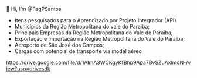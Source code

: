 👋 Hi, I’m @FagPSantos
- Itens pesquisados para o Aprendizado por Projeto Integrador (API)
- Municípios da Região Metropolitana do vale do Paraiba;
- Principais Empresas da Região Metropolitana do Vale do Paraiba;
- Exportação e Importação na Região Metropolitana do Vale do Paraiba;
- Aeroporto de São José dos Campos;
- Cargas com potencial de transporte via modal aéreo 

<!---
FagPSantos/FagPSantos is a ✨ special ✨ repository because its `README.md` (this file) appears on your GitHub profile.
You can click the Preview link to take a look at your changes.

/data/user/0/com.microsoft.office.word/app_ThirdPartyFiles/com.whatsapp.provider.media/73e646582deae1f922569b8dd7c2b48/RELATÓRIO FINALIZADO SPRINT 1 - ESPHERA LOGITECH.pdf
--->
https://drive.google.com/file/d/1AImA3WCKgyKfBhp9Apa7BvSZuAxlmoN-/view?usp=drivesdk

